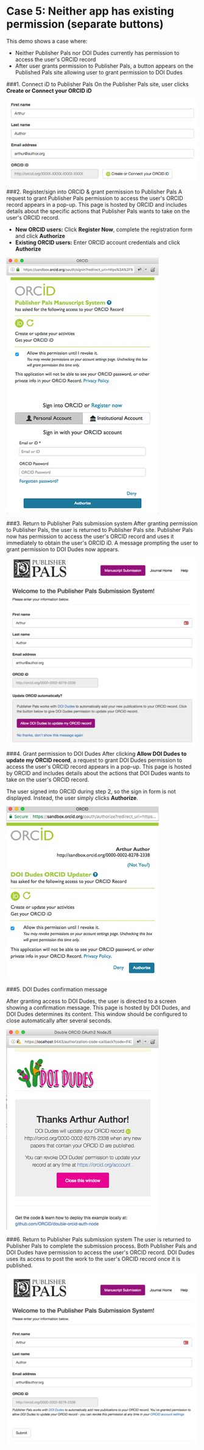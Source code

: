 # Case 5: Neither app has existing permission (separate buttons)

This demo shows a case where:

- Neither Publisher Pals nor DOI Dudes currently has permission to access the user's ORCID record
- After user grants permission to Publisher Pals, a button appears on the Published Pals site allowing user to grant permission to DOI Dudes

###1. Connect iD to Publisher Pals
On the Publisher Pals site, user clicks **Create or Connect your ORCID iD**

![text fields](readme_images/author_fields.png "Add author name and email address")

###2. Register/sign into ORCID & grant permission to Publisher Pals
 A request to grant Publisher Pals permission to access the user's ORCID record appears in a pop-up. This page is hosted by ORCID and includes details about the specific actions that Publisher Pals wants to take on the user's ORCID record.

 - **New ORCID users:** Click **Register Now**, complete the registration form and click **Authorize**
 - **Existing ORCID users:** Enter ORCID account credentials and click **Authorize**

![Granting permission to Pub Pals](readme_images/pubpals_permission.png "Grant permission to Pubpals")

###3. Return to Publisher Pals submission system 
After granting permission to Publisher Pals, the user is returned to Publisher Pals site. Publisher Pals now has permission to access the user's ORCID record and uses it immediately to obtain the user's ORCID iD. A message prompting the user to grant permission to DOI Dudes now appears.

![Return to Published Pals](readme_images/pubpals_doidudes_button.png "Return to Published Pals")

###4. Grant permission to DOI Dudes
 After clicking **Allow DOI Dudes to update my ORCID record**, a request to grant DOI Dudes permission to access the user's ORCID record appears in a pop-up. This page is hosted by ORCID and includes details about the actions that DOI Dudes wants to take on the user's ORCID record.

 The user signed into ORCID during step 2, so the sign in form is not displayed. Instead, the user simply clicks **Authorize**.

![Click Authorize](readme_images/doidudes_permission.png "DOI Dudes authorization screen")

###5. DOI Dudes confirmation message

After granting access to DOI Dudes, the user is directed to a screen showing a confirmation message. This page is hosted by DOI Dudes, and DOI Dudes determines its content. This window should be configured to close automatically after several seconds.

![DOI Dudes Thank you](readme_images/doidudes_redirect.png "You have now granted DOI Dudes access to your record")

###6. Return to Publisher Pals submission system 
The user is returned to Publisher Pals to complete the submission process. Both Publisher Pals and DOI Dudes have permission to access the user's ORCID record. DOI Dudes uses its access to post the work to the user's ORCID record once it is published. 

![Completed submission form](readme_images/pubpals_complete_case5.png "Completed Pub Pals submission form")


